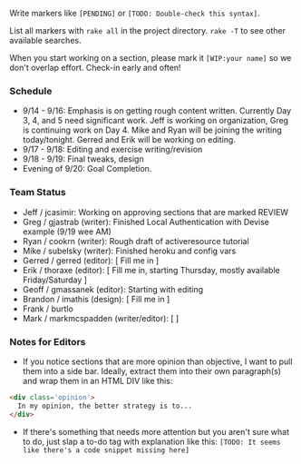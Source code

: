 Write markers like `[PENDING]` or `[TODO: Double-check this syntax]`.

List all markers with `rake all` in the project directory. `rake -T` to see other available searches.

When you start working on a section, please mark it `[WIP:your name]` so we don't overlap effort. Check-in early and often!

### Schedule

* 9/14 - 9/16: Emphasis is on getting rough content written. Currently Day 3, 4, and 5 need significant work. Jeff is working on organization, Greg is continuing work on Day 4. Mike and Ryan will be joining the writing today/tonight. Gerred and Erik will be working on editing.
* 9/17 - 9/18: Editing and exercise writing/revision
* 9/18 - 9/19: Final tweaks, design
* Evening of 9/20: Goal Completion.

### Team Status

* Jeff / jcasimir: Working on approving sections that are marked REVIEW
* Greg / gjastrab (writer): Finished Local Authentication with Devise example (9/19 wee AM)
* Ryan / cookrn (writer): Rough draft of activeresource tutorial
* Mike / subelsky (writer): Finished heroku and config vars
* Gerred / gerred (editor): [ Fill me in ]
* Erik / thoraxe (editor): [ Fill me in, starting Thursday, mostly available Friday/Saturday ]
* Geoff / gmassanek (editor): Starting with editing
* Brandon / imathis (design): [ Fill me in ]
* Frank / burtlo
* Mark / markmcspadden (writer/editor): [ ]

### Notes for Editors

* If you notice sections that are more opinion than objective, I want to pull them into a side bar. Ideally, extract them into their own paragraph(s) and wrap them in an HTML DIV like this:

```html
<div class='opinion'>
  In my opinion, the better strategy is to...
</div>
```

* If there's something that needs more attention but you aren't sure what to do, just slap a to-do tag with explanation like this: `[TODO: It seems like there's a code snippet missing here]`
